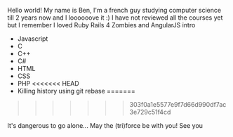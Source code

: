Hello world!
My name is Ben, I'm a french guy studying computer science till 2 years now and I loooooove it :)
I have not reviewed all the courses yet but I remember I loved Ruby Rails 4 Zombies and AngularJS intro 
* Javascript
* C
* C++
* C#
* HTML
* CSS
* PHP
<<<<<<< HEAD
* Killing history using git rebase
=======
>>>>>>> 303f0a1e5577e9f7d66d990df7ac3e729c51f4cd

It's dangerous to go alone... May the (tri)force be with you!
See you
